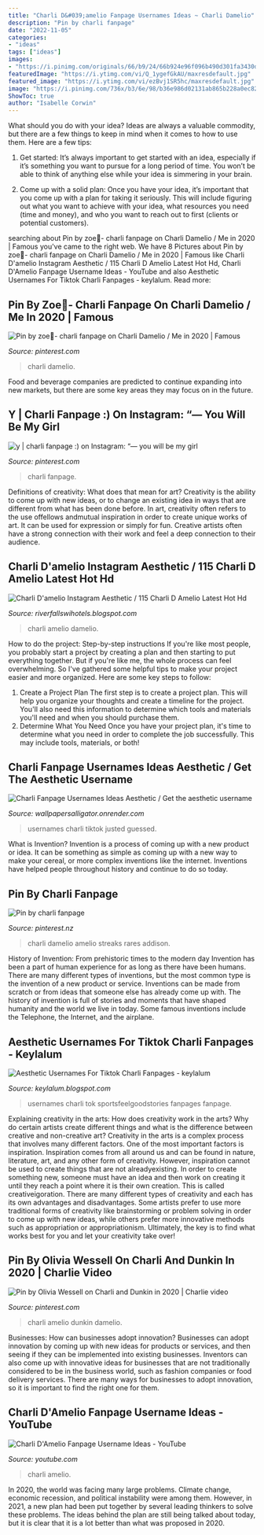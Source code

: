 ```yaml
---
title: "Charli D&#039;amelio Fanpage Usernames Ideas ~ Charli Damelio"
description: "Pin by charli fanpage"
date: "2022-11-05"
categories:
- "ideas"
tags: ["ideas"]
images:
- "https://i.pinimg.com/originals/66/b9/24/66b924e96f096b490d301fa3430d714a.jpg"
featuredImage: "https://i.ytimg.com/vi/Q_1ygefGkAU/maxresdefault.jpg"
featured_image: "https://i.ytimg.com/vi/ezBvj1SR5hc/maxresdefault.jpg"
image: "https://i.pinimg.com/736x/b3/6e/98/b36e986d02131ab865b228a0ec822d6f.jpg"
ShowToc: true
author: "Isabelle Corwin"
---
```



What should you do with your idea?
Ideas are always a valuable commodity, but there are a few things to keep in mind when it comes to how to use them. Here are a few tips: 
1. Get started: It’s always important to get started with an idea, especially if it’s something you want to pursue for a long period of time. You won’t be able to think of anything else while your idea is simmering in your brain.

2. Come up with a solid plan: Once you have your idea, it’s important that you come up with a plan for taking it seriously. This will include figuring out what you want to achieve with your idea, what resources you need (time and money), and who you want to reach out to first (clients or potential customers). 


	

		
searching about Pin by zoe🙈- charli fanpage on Charli Damelio / Me in 2020 | Famous you've came to the right web. We have 8 Pictures about Pin by zoe🙈- charli fanpage on Charli Damelio / Me in 2020 | Famous like Charli D&#039;amelio Instagram Aesthetic / 115 Charli D Amelio Latest Hot Hd, Charli D&#039;Amelio Fanpage Username Ideas - YouTube and also Aesthetic Usernames For Tiktok Charli Fanpages - keylalum. Read more:
		
    
## Pin By Zoe🙈- Charli Fanpage On Charli Damelio / Me In 2020 | Famous

<img loading=lazy src="https://i.pinimg.com/originals/66/b9/24/66b924e96f096b490d301fa3430d714a.jpg" onerror="this.onerror=null;this.src='https://tse1.mm.bing.net/th?id=OIP.G7ofWabZvvlymdQPNIkU3QAAAA&amp;pid=15.1';" alt="Pin by zoe🙈- charli fanpage on Charli Damelio / Me in 2020 | Famous">

_Source: pinterest.com_

>charli damelio. 

	

Food and beverage companies are predicted to continue expanding into new markets, but there are some key areas they may focus on in the future.

    
## Y | Charli Fanpage :) On Instagram: “— You Will Be My Girl

<img loading=lazy src="https://i.pinimg.com/originals/af/58/ad/af58ad41ac0e4ce2b029e66bbe55b28a.jpg" onerror="this.onerror=null;this.src='https://tse2.mm.bing.net/th?id=OIP.faOamfVA43wsGmCrGFVyZAHaHa&amp;pid=15.1';" alt="y | charli fanpage :) on Instagram: “— you will be my girl">

_Source: pinterest.com_

>charli fanpage. 

	

Definitions of creativity: What does that mean for art?
Creativity is the ability to come up with new ideas, or to change an existing idea in ways that are different from what has been done before. In art, creativity often refers to the use offellows andmutual inspiration in order to create unique works of art. It can be used for expression or simply for fun. Creative artists often have a strong connection with their work and feel a deep connection to their audience.

    
## Charli D&#039;amelio Instagram Aesthetic / 115 Charli D Amelio Latest Hot Hd

<img loading=lazy src="https://i.pinimg.com/originals/79/ba/6e/79ba6ed1c350cf4700eda64666c9a564.jpg" onerror="this.onerror=null;this.src='https://tse3.mm.bing.net/th?id=OIP.2RVWN6e4yyANohHhZA1OTQHaJQ&amp;pid=15.1';" alt="Charli D&#039;amelio Instagram Aesthetic / 115 Charli D Amelio Latest Hot Hd">

_Source: riverfallswihotels.blogspot.com_

>charli amelio damelio. 

	

How to do the project: Step-by-step instructions
If you're like most people, you probably start a project by creating a plan and then starting to put everything together. But if you're like me, the whole process can feel overwhelming. So I've gathered some helpful tips to make your project easier and more organized. Here are some key steps to follow:
1. Create a Project Plan 
The first step is to create a project plan. This will help you organize your thoughts and create a timeline for the project. You'll also need this information to determine which tools and materials you'll need and when you should purchase them. 
2. Determine What You Need 
Once you have your project plan, it's time to determine what you need in order to complete the job successfully. This may include tools, materials, or both! 

    
## Charli Fanpage Usernames Ideas Aesthetic / Get The Aesthetic Username

<img loading=lazy src="https://i.ytimg.com/vi/Q_1ygefGkAU/maxresdefault.jpg" onerror="this.onerror=null;this.src='https://tse2.mm.bing.net/th?id=OIP.OMtsZM8LgFOyfZpd1SlfKQHaEK&amp;pid=15.1';" alt="Charli Fanpage Usernames Ideas Aesthetic / Get the aesthetic username">

_Source: wallpapersalligator.onrender.com_

>usernames charli tiktok justed guessed. 

	

What is Invention?
Invention is a process of coming up with a new product or idea. It can be something as simple as coming up with a new way to make your cereal, or more complex inventions like the internet. Inventions have helped people throughout history and continue to do so today.

    
## Pin By Charli Fanpage

<img loading=lazy src="https://i.pinimg.com/736x/b3/6e/98/b36e986d02131ab865b228a0ec822d6f.jpg" onerror="this.onerror=null;this.src='https://tse3.mm.bing.net/th?id=OIP.okPaxYWc0N9UWhuICHxCawHaND&amp;pid=15.1';" alt="Pin by charli fanpage">

_Source: pinterest.nz_

>charli damelio amelio streaks rares addison. 

	

History of Invention: From prehistoric times to the modern day
Invention has been a part of human experience for as long as there have been humans. There are many different types of inventions, but the most common type is the invention of a new product or service. Inventions can be made from scratch or from ideas that someone else has already come up with. The history of invention is full of stories and moments that have shaped humanity and the world we live in today. Some famous inventions include the Telephone, the Internet, and the airplane.

    
## Aesthetic Usernames For Tiktok Charli Fanpages - Keylalum

<img loading=lazy src="https://www.sportsfeelgoodstories.com/wp-content/uploads/2020/05/Naming-ideas-for-Tik-Tok-image-1.jpg" onerror="this.onerror=null;this.src='https://tse1.mm.bing.net/th?id=OIP.xvP4cIEyCMsvMXOoP20p9wHaE7&amp;pid=15.1';" alt="Aesthetic Usernames For Tiktok Charli Fanpages - keylalum">

_Source: keylalum.blogspot.com_

>usernames charli tok sportsfeelgoodstories fanpages fanpage. 

	

Explaining creativity in the arts: How does creativity work in the arts? Why do certain artists create different things and what is the difference between creative and non-creative art?
Creativity in the arts is a complex process that involves many different factors. One of the most important factors is inspiration. Inspiration comes from all around us and can be found in nature, literature, art, and any other form of creativity. However, inspiration cannot be used to create things that are not alreadyexisting. In order to create something new, someone must have an idea and then work on creating it until they reach a point where it is their own creation. This is called creativeigoration. There are many different types of creativity and each has its own advantages and disadvantages. Some artists prefer to use more traditional forms of creativity like brainstorming or problem solving in order to come up with new ideas, while others prefer more innovative methods such as appropriation or appropriationism. Ultimately, the key is to find what works best for you and let your creativity take over!

    
## Pin By Olivia Wessell On Charli And Dunkin In 2020 | Charlie Video

<img loading=lazy src="https://i.pinimg.com/736x/3e/23/84/3e238407d0fb66943c0eb7c5b2154337.jpg" onerror="this.onerror=null;this.src='https://tse2.mm.bing.net/th?id=OIP.nHhdBM1SUFXa15ea-QD4gAHaNK&amp;pid=15.1';" alt="Pin by Olivia Wessell on Charli and Dunkin in 2020 | Charlie video">

_Source: pinterest.com_

>charli amelio dunkin damelio. 

	

Businesses: How can businesses adopt innovation?
Businesses can adopt innovation by coming up with new ideas for products or services, and then seeing if they can be implemented into existing businesses. Inventors can also come up with innovative ideas for businesses that are not traditionally considered to be in the business world, such as fashion companies or food delivery services. There are many ways for businesses to adopt innovation, so it is important to find the right one for them.

    
## Charli D&#039;Amelio Fanpage Username Ideas - YouTube

<img loading=lazy src="https://i.ytimg.com/vi/ezBvj1SR5hc/maxresdefault.jpg" onerror="this.onerror=null;this.src='https://tse4.mm.bing.net/th?id=OIP._rWpNfTXbiTzykAQBFFpIAHaEK&amp;pid=15.1';" alt="Charli D&#039;Amelio Fanpage Username Ideas - YouTube">

_Source: youtube.com_

>charli amelio. 

	

In 2020, the world was facing many large problems. Climate change, economic recession, and political instability were among them. However, in 2021, a new plan had been put together by several leading thinkers to solve these problems. The ideas behind the plan are still being talked about today, but it is clear that it is a lot better than what was proposed in 2020.

